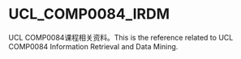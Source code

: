 # UCL_COMP0084_IRDM
UCL COMP0084课程相关资料。This is the reference related to UCL COMP0084 Information Retrieval and Data Mining.
